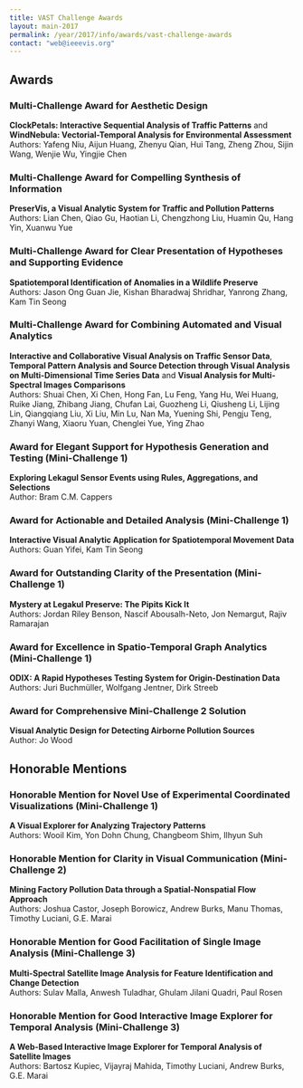 ```yaml
---
title: VAST Challenge Awards
layout: main-2017
permalink: /year/2017/info/awards/vast-challenge-awards
contact: "web@ieeevis.org"
---
```


## Awards

### Multi-Challenge Award for Aesthetic Design

**ClockPetals: Interactive Sequential Analysis of Traffic Patterns** and **WindNebula: Vectorial-Temporal Analysis for Environmental Assessment**
<br/>
Authors: Yafeng Niu, Aijun Huang, Zhenyu Qian, Hui Tang, Zheng Zhou, Sijin Wang, Wenjie Wu, Yingjie Chen

### Multi-Challenge Award for Compelling Synthesis of Information

**PreserVis, a Visual Analytic System for Traffic and Pollution Patterns**
<br/>
Authors: Lian Chen, Qiao Gu, Haotian Li, Chengzhong Liu, Huamin Qu, Hang Yin, Xuanwu Yue

### Multi-Challenge Award for Clear Presentation of Hypotheses and Supporting Evidence

**Spatiotemporal Identification of Anomalies in a Wildlife Preserve** 
<br/>
Authors: Jason Ong Guan Jie, Kishan Bharadwaj Shridhar, Yanrong Zhang, Kam Tin Seong

### Multi-Challenge Award for Combining Automated and Visual Analytics 

**Interactive and Collaborative Visual Analysis on Traffic Sensor Data**, **Temporal Pattern Analysis and Source Detection through Visual Analysis on Multi-Dimensional Time Series Data** and **Visual Analysis for Multi-Spectral Images Comparisons** 
<br/>
Authors: Shuai Chen, Xi Chen, Hong Fan, Lu Feng, Yang Hu, Wei Huang, Ruike Jiang, Zhibang Jiang, Chufan Lai, Guozheng Li, Qiusheng Li, Lijing Lin, Qiangqiang Liu, Xi Liu, Min Lu, Nan Ma, Yuening Shi, Pengju Teng, Zhanyi Wang, Xiaoru Yuan, Chenglei Yue, Ying Zhao

### Award for Elegant Support for Hypothesis Generation and Testing (Mini-Challenge 1)

**Exploring Lekagul Sensor Events using Rules, Aggregations, and Selections** 
<br/>
Author: Bram C.M. Cappers

### Award for Actionable and Detailed Analysis (Mini-Challenge 1)

**Interactive Visual Analytic Application for Spatiotemporal Movement Data**
<br/>
Authors: Guan Yifei, Kam Tin Seong

### Award for Outstanding Clarity of the Presentation (Mini-Challenge 1)

**Mystery at Legakul Preserve: The Pipits Kick It**
<br/>
Authors: Jordan Riley Benson, Nascif Abousalh-Neto, Jon Nemargut, Rajiv Ramarajan

### Award for Excellence in Spatio-Temporal Graph Analytics (Mini-Challenge 1)

**ODIX: A Rapid Hypotheses Testing System for Origin-Destination Data**
<br/>
Authors: Juri Buchmüller, Wolfgang Jentner, Dirk Streeb

### Award for Comprehensive Mini-Challenge 2 Solution

**Visual Analytic Design for Detecting Airborne Pollution Sources**
<br/>
Author: Jo Wood

## Honorable Mentions

### Honorable Mention for Novel Use of Experimental Coordinated Visualizations (Mini-Challenge 1)

**A Visual Explorer for Analyzing Trajectory Patterns**
<br/>
Authors: Wooil Kim, Yon Dohn Chung, Changbeom Shim, Ilhyun Suh

### Honorable Mention for Clarity in Visual Communication (Mini-Challenge 2)

**Mining Factory Pollution Data through a Spatial-Nonspatial Flow Approach**
<br/>
Authors: Joshua Castor, Joseph Borowicz, Andrew Burks, Manu Thomas, Timothy Luciani, G.E. Marai

### Honorable Mention for Good Facilitation of Single Image Analysis (Mini-Challenge 3)

**Multi-Spectral Satellite Image Analysis for Feature Identification and Change Detection**
<br/>
Authors: Sulav Malla, Anwesh Tuladhar, Ghulam Jilani Quadri, Paul Rosen

### Honorable Mention for Good Interactive Image Explorer for Temporal Analysis (Mini-Challenge 3)

**A Web-Based Interactive Image Explorer for Temporal Analysis of Satellite Images**
<br/>
Authors: Bartosz Kupiec, Vijayraj Mahida, Timothy Luciani, Andrew Burks, G.E. Marai 




